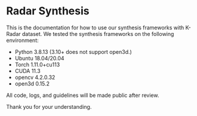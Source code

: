 # Radar Synthesis

This is the documentation for how to use our synthesis frameworks with K-Radar dataset. We tested the synthesis frameworks on the following environment:

* Python 3.8.13 (3.10+ does not support open3d.)
* Ubuntu 18.04/20.04
* Torch 1.11.0+cu113
* CUDA 11.3
* opencv 4.2.0.32
* open3d 0.15.2

All code, logs, and guidelines will be made public after review.

Thank you for your understanding.
